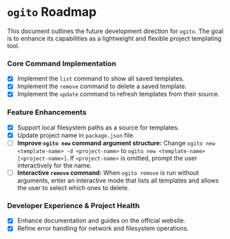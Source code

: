 # `ogito` Roadmap

This document outlines the future development direction for `ogito`. The goal is to enhance its capabilities as a lightweight and flexible project templating tool.

### Core Command Implementation

- [x] Implement the `list` command to show all saved templates.
- [x] Implement the `remove` command to delete a saved template.
- [x] Implement the `update` command to refresh templates from their source.

### Feature Enhancements

- [x] Support local filesystem paths as a source for templates.
- [x] Update project name in `package.json` file.
- [ ] **Improve `ogito new` command argument structure:** Change `ogito new <template-name> -d <project-name>` to `ogito new <template-name> [<project-name>]`. If `<project-name>` is omitted, prompt the user interactively for the name.
- [ ] **Interactive `remove` command:** When `ogito remove` is run without arguments, enter an interactive mode that lists all templates and allows the user to select which ones to delete.

### Developer Experience & Project Health

- [x] Enhance documentation and guides on the official website.
- [x] Refine error handling for network and filesystem operations.
